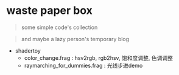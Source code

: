 # waste paper box

>some simple code's collection

> and maybe a lazy person's temporary blog

- shadertoy
    - color_change.frag : hsv2rgb, rgb2hsv, 饱和度调整, 色调调整
    - raymarching_for_dummies.frag : 光线步进demo